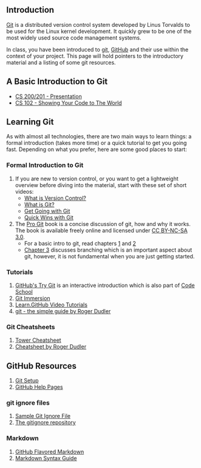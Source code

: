 ## Introduction
[Git](http://git-scm.com/) is a distributed version control system developed by Linus Torvalds to be used for the Linux kernel development. It quickly grew to be one of the most widely used source code management systems.

In class, you have been introduced to [git](http://git-scm.com/), [GitHub](https://github.com/) and their use within the context of your project. This page will hold pointers to the introductory material and a listing of some git resources.

## A Basic Introduction to Git
+ [CS 200/201 - Presentation](http://www-scf.usc.edu/~alghanmi/csci200/git.pdf)
+ [CS 102 - Showing Your Code to The World](http://bit.ly/git_intro_by_alghanmi)

## Learning Git
As with almost all technologies, there are two main ways to learn things: a formal introduction (takes more time) or a quick tutorial to get you going fast. Depending on what you prefer, here are some good places to start:

### Formal Introduction to Git
1. If you are new to version control, or you want to get a lightweight overview before diving into the material, start with these set of short videos:
   + [What is Version Control?](http://git-scm.com/video/what-is-version-control)
   + [What is Git?](http://git-scm.com/video/what-is-git)
   + [Get Going with Git](http://git-scm.com/video/get-going)
   + [Quick Wins with Git](http://git-scm.com/video/quick-wins)
1. The [Pro Git](http://git-scm.com/book) book is a concise discussion of git, how and why it works. The book is available freely online and licensed under [CC BY-NC-SA 3.0](http://creativecommons.org/licenses/by-nc-sa/3.0/).
    + For a basic intro to git, read chapters [1](http://git-scm.com/book/en/Getting-Started) and [2](http://git-scm.com/book/en/Git-Basics)
    + [Chapter 3](http://git-scm.com/book/en/Git-Branching) discusses branching which is an important aspect about git, however, it is not fundamental when you are just getting started.

### Tutorials
1. [GitHub's Try Git](http://try.github.com) is an interactive introduction which is also part of [Code School](http://www.codeschool.com/courses/try-git)
1. [Git Immersion](http://gitimmersion.com/)
1. [Learn.GitHub Video Tutorials](http://learn.github.com/p/intro.html)
1. [git - the simple guide by Roger Dudler](http://rogerdudler.github.com/git-guide/)

### Git Cheatsheets
1. [Tower Cheatsheet](http://www.git-tower.com/files/cheatsheet/Git_Cheat_Sheet_grey.pdf)
1. [Cheatsheet by Roger Dudler](http://rogerdudler.github.com/git-guide/files/git_cheat_sheet.pdf)

## GitHub Resources
1. [Git Setup](https://help.github.com/articles/set-up-git)
1. [GitHub Help Pages](https://help.github.com/)

### git ignore files
1. [Sample Git Ignore File](https://github.com/usc-csci200-fall2012/factory_project/blob/master/sample.gitignore)
1. [The gitignore repository](https://github.com/github/gitignore)

### Markdown
1. [GitHub Flavored Markdown](http://github.github.com/github-flavored-markdown/)
1. [Markdown Syntax Guide](http://daringfireball.net/projects/markdown/syntax)